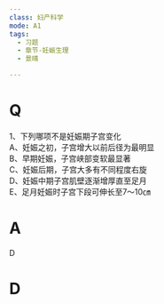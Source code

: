 ```yaml
---
class: 妇产科学
mode: A1
tags:
  - 习题
  - 章节-妊娠生理
  - 景晴

---
```


# Q
1、下列哪项不是妊娠期子宫变化  
A、妊娠之初，子宫增大以前后径为最明显  
B、早期妊娠，子宫峡部变软最显著  
C、妊娠后期，子宫大多有不同程度右旋  
D、妊娠中期子宫肌壁逐渐增厚直至足月  
E、足月妊娠时子宫下段可伸长至7～10㎝  
# A
D
# D

